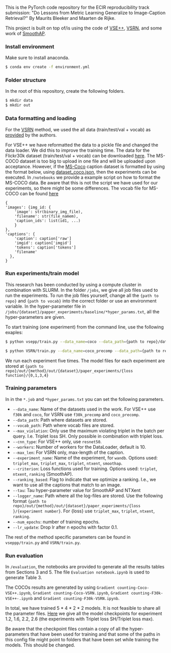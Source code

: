 This is the PyTorch code repository for the ECIR reproducibility track submission: "Do Lessons from Metric Learning Generalize to Image-Caption Retrieval?" By Maurits Bleeker and Maarten de Rijke.

This project is built on top of/is using  the code of [VSE++](https://github.com/fartashf/vsepp), [VSRN](https://github.com/KunpengLi1994/VSRN/), and some work of [SmoothAP](https://github.com/Andrew-Brown1/Smooth_AP). 

### Install environment

Make sure to install anaconda.

```bash
$ conda env create -f environment.yml
```

### Folder structure 

In the root of this repository, create the following folders.

```bash
$ mkdir data
$ mkdir out
```

### Data formatting and loading 

For the [VSRN](https://github.com/KunpengLi1994/VSRN/) method, we used the all data (train/test/val + vocab) as [provided](https://github.com/KunpengLi1994/VSRN/#download-datahttps://github.com/KunpengLi1994/VSRN/#download-data) by the authors. 

For VSE++ we have reformatted the data to a pickle file and changed the data loader. We did this to improve the training time. 
The data for the Flickr30k dataset (train/test/val + vocab)  can be downloaded [here](https://surfdrive.surf.nl/files/index.php/s/qnWabw1G5IqwARm?path=%2Fdata%2Fvsepp%2FVSEPP%2Ff30k). 
The MS-COCO dataset is too big to upload in one file and will be uploaded upon acceptance. However, if the [MS-Coco](https://cocodataset.org/#home) caption dataset is formatted by using the format below, using [dataset_coco.json](https://surfdrive.surf.nl/files/index.php/s/qnWabw1G5IqwARm?path=%2Fdata), then the experiments can be executed.
In `/notebooks` we provide a example script on how to format the MS-COCO data. Be aware that this is not the script we have used for our experiments, so there might be some differences.
The vocab file for MS-COCO can be found [here](https://surfdrive.surf.nl/files/index.php/s/qnWabw1G5IqwARm?path=%2Fdata%2Fvocab_vsrn)



```
{
'images': {img_id: {
    'image': str(binary_img_file),
    'filename': str(file_namem), 
    'caption_ids': list(id1, ...)
    }
},
'captions': {
    'caption': caption['raw']
    'imgid': caption['imgid']
    'tokens': caption['tokens']
    'filename'
  },
}
```
### Run experiments/train model

This research has been conducted by using a compute cluster in combination with SLURM. In the folder `/jobs`, we give all job files used to run the experiments. To run the job files yourself, change all the `{path to repo}` and `{path to vocab}` into the correct folder or use an environment variable. In the hyper-parameter file in `/jobs/{dataset}/papper_experiments/baseline/*hyper_params.txt`, all the hyper-parameters are given.

To start training (one experiment) from the command line, use the following exaples:

```bash
$ python vsepp/train.py --data_name=coco --data_path={path to repo}/data/vsepp/coco -vocab_path={path to repo}/vsepp/coco --cnn_type=resnet50 --workers=10 --experiment_name=coco_triplet_max --criterion triplet --max_violation --logger_name {path to repo}/out/vsepp/out/coco/paper_experiments/triplet_max/0
```

```bash
$ python VSRN/train.py --data_name=coco_precomp --data_path={path to repo}/data/vsrn/coco -vocab_path={path to repo}/vsrn/coco --cnn_type=resnet50 --workers=10 --max_len 60 -experiment_name=coco_triplet_max --criterion triplet --max_violation --logger_name {path to vocab}/out/vsrn/out/coco/paper_experiments/triplet_max/0 --lr_update 15
```

We run each experiment five times. The model files for each experiment are stored at `{path to repo}/out/{method}/out/{dataset}/paper_experiments/{loss function}/{0,1,3,4}`

### Training parameters

In in the `*.job` and `*hyper_params.txt` you can set the following parameters. 
- `--data_name`: Name of the datasets used in the work. For VSE++ use `f30k` and `coco`, for VSRN use `f30k_precomp` and `coco_precomp`.
- `--data_path`: Path where datasets are stored.
- `--vocab_path`: Path where vocab files are stored.
- `--max_violation`: Only use the maximum violating triplet in the batch per query. I.e. Triplet loss SH. Only possible in combination with triplet loss.
- `--cnn_type`: For VSE++ only, use `resnet50`.
- `--workers`: Number of workers for the DataLoader, default is 10.
- `--max_len`: For VSRN only, max-length of the caption.
- `--experiment_name`: Name of the experiment, for `wandb`. Options used: `triplet_max`, `triplet_max`, `triplet`, `ntxent`, `smoothap`.
- `--criterion`: Loss functions used for training. Options used: `triplet`, `ntxent`, `ranking` (SmoothAP).
- `--ranking_based`: Flag to indicate that we optimize a ranking. I.e., we want to use all the captions that match to an image.
- `--tau`: Tau hyper-parameter value for SmoothAP and NTXent
- `--logger_name`: Path where all the log-files are stored. Use the following format `{path to repo}/out/{method}/out/{dataset}/paper_experiments/{loss }/{experiment number}`. For {loss} use `triplet_max`, `triplet`, `ntxent`, `ranking`.
- `--num_epochs`: number of training epochs.
- `--lr_update`: Drop lr after n epochs with factor 0.1.

The rest of the method specific parameters can be found in `vseppp/train.py` and `VSRN/train.py`.

### Run evaluation

In `/evaluation`, the notebooks are provided to generate all the results tables from Sections 3 and 5. 
The file `Evaluation notebook.ipynb` is used to generate Table 3.

The COCOs results are generated by using `Gradient counting-Coco-VSE++.ipynb`, `Gradient counting-Coco-VSRN.ipynb`, `Gradient counting-F30k-VSE++-.ipynb` and `Gradient counting-F30k-VSRN.ipynb`. 

In total, we have trained 5 * 4 * 2 * 2 models. It is not feasible to share all the parameter files. [Here](https://surfdrive.surf.nl/files/index.php/s/EWjyBatYA60L0xx) we give all the model checkpoints for experiment 1.2, 1.6, 2.2, 2.6 (the experiments with Triplet loss SH/Triplet loss max).

Be aware that the checkpoint files contain a copy of all the hyper-parameters that have been used for training and that some of the paths in this config file might point to folders that have been set while training the models. This should be changed.
